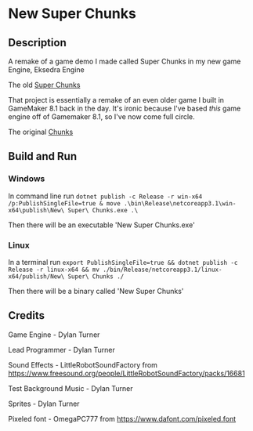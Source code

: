 # New Super Chunks

## Description

A remake of a game demo I made called Super Chunks in my new game Engine, Eksedra Engine

The old [Super Chunks](https://github.com/blueOkiris/Super-Chunks)

That project is essentially a remake of an even older game I built in GameMaker 8.1 back in the day. It's ironic because I've based *this* game engine off of Gamemaker 8.1, so I've now come full circle.

The original [Chunks](https://chunksgame.webs.com/)

## Build and Run

### Windows

In command line run `dotnet publish -c Release -r win-x64 /p:PublishSingleFile=true & move .\bin\Release\netcoreapp3.1\win-x64\publish\New\ Super\ Chunks.exe .\`

Then there will be an executable 'New Super Chunks.exe'

### Linux

In a terminal run `export PublishSingleFile=true && dotnet publish -c Release -r linux-x64 && mv ./bin/Release/netcoreapp3.1/linux-x64/publish/New\ Super\ Chunks ./`

Then there will be a binary called 'New Super Chunks'

## Credits

Game Engine - Dylan Turner

Lead Programmer - Dylan Turner

Sound Effects - LittleRobotSoundFactory from https://www.freesound.org/people/LittleRobotSoundFactory/packs/16681

Test Background Music - Dylan Turner

Sprites - Dylan Turner

Pixeled font - OmegaPC777 from https://www.dafont.com/pixeled.font
